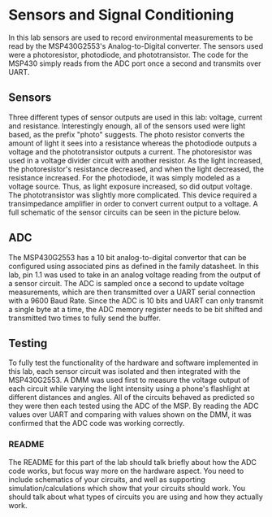 # Sensors and Signal Conditioning

In this lab sensors are used to record environmental measurements to be read by the MSP430G2553's Analog-to-Digital converter. The sensors used were a photoresistor, photodiode, and phototransistor. The code for the MSP430 simply reads from the ADC port once a second and transmits over UART.

## Sensors

Three different types of sensor outputs are used in this lab: voltage, current and resistance. Interestingly enough, all of the sensors used were light based, as the prefix "photo" suggests. The photo resistor converts the amount of light it sees into a resistance whereas the photodiode outputs a voltage and the phototransistor outputs a current. The photoresistor was used in a voltage divider circuit with another resistor. As the light increased, the photoresistor's resistance decreased, and when the light decreased, the resistance increased. For the photodiode, it was simply modeled as a voltage source. Thus, as light exposure increased, so did output voltage. The phototransistor was slightly more complicated. This device required a transimpedance amplifier in order to convert current output to a voltage. A full schematic of the sensor circuits can be seen in the picture below.

## ADC

The MSP430G2553 has a 10 bit analog-to-digital convertor that can be configured using associated pins as defined in the family datasheet. In this lab, pin 1.1 was used to take in an analog voltage reading from the output of a sensor circuit. The ADC is sampled once a second to update voltage measurements, which are then transmitted over a UART serial connection with a 9600 Baud Rate. Since the ADC is 10 bits and UART can only transmit a single byte at a time, the ADC memory register needs to be bit shifted and transmitted two times to fully send the buffer.

## Testing

To fully test the functionality of the hardware and software implemented in this lab, each sensor circuit was isolated and then integrated with the MSP430G2553. A DMM was used first to measure the voltage output of each circuit while varying the light intensity using a phone's flashlight at different distances and angles. All of the circuits behaved as predicted so they were then each tested using the ADC of the MSP. By reading the ADC values over UART and comparing with values shown on the DMM, it was confirmed that the ADC code was working correctly.


### README
The README for this part of the lab should talk briefly about how the ADC code works, but focus way more on the hardware aspect. You need to include schematics of your circuits, and well as supporting simulation/calculations which show that your circuits should work. You should talk about what types of circuits you are using and how they actually work.